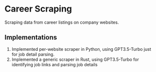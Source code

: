 # Career Scraping

Scraping data from career listings on company websites.

## Implementations
1. Implemented per-website scraper in Python, using GPT3.5-Turbo just for job detail parsing.
2. Implemented a generic scraper in Rust, using GPT3.5-Turbo for identifying job links and parsing job details

